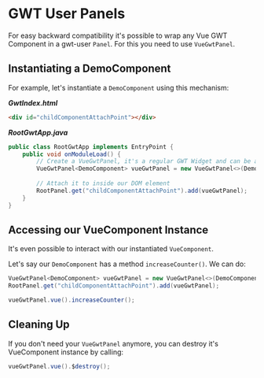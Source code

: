 # GWT User Panels

For easy backward compatibility it's possible to wrap any Vue GWT Component in a gwt-user `Panel`.
For this you need to use `VueGwtPanel`.

## Instantiating a DemoComponent

For example, let's instantiate a `DemoComponent` using this mechanism:
 
***GwtIndex.html***
 
```html
<div id="childComponentAttachPoint"></div>
```
 
***RootGwtApp.java***
 
```java
public class RootGwtApp implements EntryPoint {
    public void onModuleLoad() {
        // Create a VueGwtPanel, it's a regular GWT Widget and can be attached to any GWT Widget
        VueGwtPanel<DemoComponent> vueGwtPanel = new VueGwtPanel<>(DemoComponent.class);
        
        // Attach it to inside our DOM element
        RootPanel.get("childComponentAttachPoint").add(vueGwtPanel);
    }
}
```

## Accessing our VueComponent Instance

It's even possible to interact with our instantiated `VueComponent`.

Let's say our `DemoComponent` has a method `increaseCounter()`.
We can do:

```java
VueGwtPanel<DemoComponent> vueGwtPanel = new VueGwtPanel<>(DemoComponent.class);
RootPanel.get("childComponentAttachPoint").add(vueGwtPanel);

vueGwtPanel.vue().increaseCounter();
```

## Cleaning Up
If you don't need your `VueGwtPanel` anymore, you can destroy it's VueComponent instance by calling:

```java
vueGwtPanel.vue().$destroy();
```